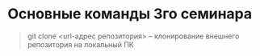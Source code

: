 # Основные команды 3го семинара

> git clone <url-адрес репозитория> – клонирование внешнего репозитория на локальный ПК
